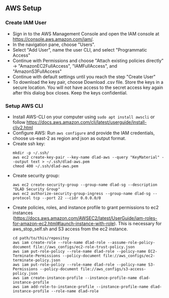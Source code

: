 ## AWS Setup

### Create IAM User

* Sign in to the AWS Management Console and open the IAM console at https://console.aws.amazon.com/iam/.
* In the navigation pane, choose "Users".
* Select "Add User", name the user CLI, and select "Programmatic Access"
* Continue with Permissions and choose "Attach existing policies directly" -> "AmazonEC2FullAccess", "IAMFullAccess",
  and "AmazonS3FullAccess"
* Continue with default settings until you reach the step "Create User"
* To download the key pair, choose Download .csv file. Store the keys in a secure location. You will not have access to 
  the secret access key again after this dialog box closes. Keep the keys confidential.

### Setup AWS CLI

* Install AWS-CLI on your computer using `sudo apt install awscli` or follow 
  https://docs.aws.amazon.com/cli/latest/userguide/install-cliv2.html
* Configure AWS: Run `aws configure` and provide the IAM credentials, choose us-east-2 as region and json as output format.
* Create ssh key: 
    ```shell script
    mkdir -p ~/.ssh/
    aws ec2 create-key-pair --key-name dlad-aws --query "KeyMaterial" --output text > ~/.ssh/dlad-aws.pem
    chmod 400 ~/.ssh/dlad-aws.pem
    ```
* Create security group:
    ```shell script
    aws ec2 create-security-group --group-name dlad-sg --description "DLAD Security Group"
    aws ec2 authorize-security-group-ingress --group-name dlad-sg --protocol tcp --port 22 --cidr 0.0.0.0/0
    ```
* Create policies, roles, and instance profile to grant permissions to ec2 instances 
  (https://docs.aws.amazon.com/AWSEC2/latest/UserGuide/iam-roles-for-amazon-ec2.html#launch-instance-with-role).
  This is necessary for aws_stop_self.sh and S3 access from the ec2 instance.
    ```shell script
    cd path/to/this/repositoy
    aws iam create-role --role-name dlad-role --assume-role-policy-document file://aws_configs/ec2-role-trust-policy.json
    aws iam put-role-policy --role-name dlad-role --policy-name EC2-Terminate-Permissions --policy-document file://aws_configs/ec2-terminate-policy.json
    aws iam put-role-policy --role-name dlad-role --policy-name S3-Permissions --policy-document file://aws_configs/s3-access-policy.json 
    aws iam create-instance-profile --instance-profile-name dlad-instance-profile
    aws iam add-role-to-instance-profile --instance-profile-name dlad-instance-profile --role-name dlad-role
    ```
